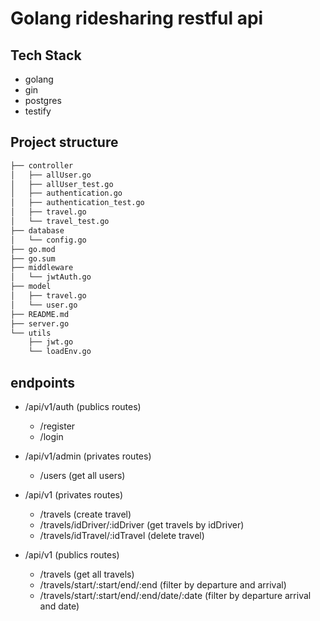 # Golang ridesharing restful api

## Tech Stack
- golang
- gin 
- postgres
- testify

## Project structure

```md
├── controller
│   ├── allUser.go
│   ├── allUser_test.go
│   ├── authentication.go
│   ├── authentication_test.go
│   ├── travel.go
│   └── travel_test.go
├── database
│   └── config.go
├── go.mod
├── go.sum
├── middleware
│   └── jwtAuth.go
├── model
│   ├── travel.go
│   └── user.go
├── README.md
├── server.go
└── utils
    ├── jwt.go
    └── loadEnv.go
```

## endpoints

- /api/v1/auth (publics routes)
    - /register
    - /login

- /api/v1/admin (privates routes)
    - /users (get all users)

- /api/v1 (privates routes)
    - /travels (create travel)
    - /travels/idDriver/:idDriver (get travels by idDriver)
    - /travels/idTravel/:idTravel (delete travel)

- /api/v1 (publics routes)
    - /travels (get all travels)
    - /travels/start/:start/end/:end (filter by departure and arrival)
    - /travels/start/:start/end/:end/date/:date (filter by departure arrival and date)